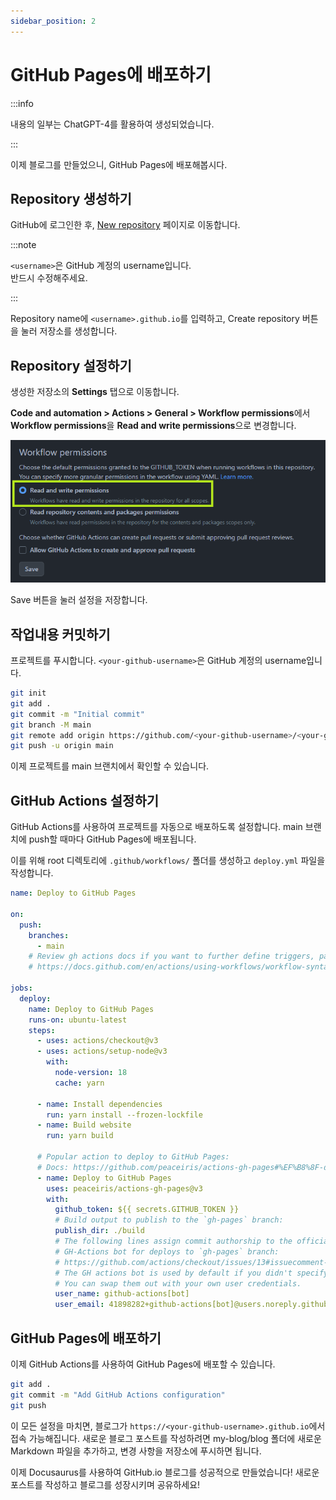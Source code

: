 ```yaml
---
sidebar_position: 2
---
```


# GitHub Pages에 배포하기

:::info

내용의 일부는 ChatGPT-4를 활용하여 생성되었습니다.

:::

이제 블로그를 만들었으니, GitHub Pages에 배포해봅시다.

## Repository 생성하기

GitHub에 로그인한 후, [New repository](https://github.com/new?repo_name=<username>.github.io) 페이지로 이동합니다.

:::note

`<username>`은 GitHub 계정의 username입니다.  
반드시 수정해주세요.

:::

Repository name에 `<username>.github.io`를 입력하고, Create repository 버튼을 눌러 저장소를 생성합니다.

## Repository 설정하기

생성한 저장소의 **Settings** 탭으로 이동합니다.

**Code and automation > Actions > General > Workflow permissions**에서
**Workflow permissions**을 **Read and write permissions**으로 변경합니다.

![permissions-setting](./images/permissions-setting.png)

Save 버튼을 눌러 설정을 저장합니다.

## 작업내용 커밋하기

프로젝트를 푸시합니다.
`<your-github-username>`은 GitHub 계정의 username입니다.

```bash
git init
git add .
git commit -m "Initial commit"
git branch -M main
git remote add origin https://github.com/<your-github-username>/<your-github-username>.github.io.git
git push -u origin main
```

이제 프로젝트를 main 브랜치에서 확인할 수 있습니다.

## GitHub Actions 설정하기

GitHub Actions를 사용하여 프로젝트를 자동으로 배포하도록 설정합니다.
main 브랜치에 push할 때마다 GitHub Pages에 배포됩니다.

이를 위해 root 디렉토리에 `.github/workflows/` 폴더를 생성하고 `deploy.yml` 파일을 작성합니다.

```yaml
name: Deploy to GitHub Pages

on:
  push:
    branches:
      - main
    # Review gh actions docs if you want to further define triggers, paths, etc
    # https://docs.github.com/en/actions/using-workflows/workflow-syntax-for-github-actions#on

jobs:
  deploy:
    name: Deploy to GitHub Pages
    runs-on: ubuntu-latest
    steps:
      - uses: actions/checkout@v3
      - uses: actions/setup-node@v3
        with:
          node-version: 18
          cache: yarn

      - name: Install dependencies
        run: yarn install --frozen-lockfile
      - name: Build website
        run: yarn build

      # Popular action to deploy to GitHub Pages:
      # Docs: https://github.com/peaceiris/actions-gh-pages#%EF%B8%8F-docusaurus
      - name: Deploy to GitHub Pages
        uses: peaceiris/actions-gh-pages@v3
        with:
          github_token: ${{ secrets.GITHUB_TOKEN }}
          # Build output to publish to the `gh-pages` branch:
          publish_dir: ./build
          # The following lines assign commit authorship to the official
          # GH-Actions bot for deploys to `gh-pages` branch:
          # https://github.com/actions/checkout/issues/13#issuecomment-724415212
          # The GH actions bot is used by default if you didn't specify the two fields.
          # You can swap them out with your own user credentials.
          user_name: github-actions[bot]
          user_email: 41898282+github-actions[bot]@users.noreply.github.com
```

## GitHub Pages에 배포하기

이제 GitHub Actions를 사용하여 GitHub Pages에 배포할 수 있습니다.

```bash
git add .
git commit -m "Add GitHub Actions configuration"
git push
```

이 모든 설정을 마치면, 블로그가 `https://<your-github-username>.github.io`에서 접속 가능해집니다. 새로운 블로그 포스트를 작성하려면 my-blog/blog 폴더에 새로운 Markdown 파일을 추가하고, 변경 사항을 저장소에 푸시하면 됩니다.

이제 Docusaurus를 사용하여 GitHub.io 블로그를 성공적으로 만들었습니다! 새로운 포스트를 작성하고 블로그를 성장시키며 공유하세요!
